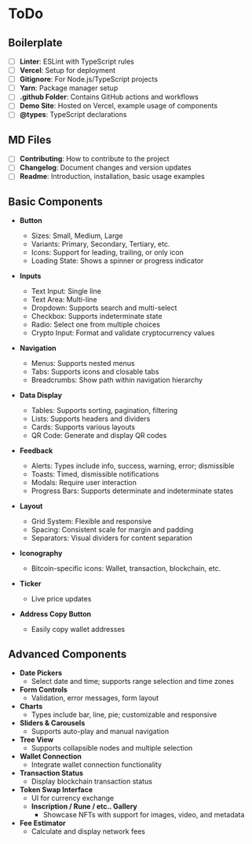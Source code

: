 # ToDo

## Boilerplate

- [ ] **Linter**: ESLint with TypeScript rules
- [ ] **Vercel**: Setup for deployment
- [ ] **Gitignore**: For Node.js/TypeScript projects
- [ ] **Yarn**: Package manager setup
- [ ] **.github Folder**: Contains GitHub actions and workflows
- [ ] **Demo Site**: Hosted on Vercel, example usage of components
- [ ] **@types**: TypeScript declarations

## MD Files

- [ ] **Contributing**: How to contribute to the project
- [ ] **Changelog**: Document changes and version updates
- [ ] **Readme**: Introduction, installation, basic usage examples

## Basic Components

- **Button**
    - Sizes: Small, Medium, Large
    - Variants: Primary, Secondary, Tertiary, etc.
    - Icons: Support for leading, trailing, or only icon
    - Loading State: Shows a spinner or progress indicator

- **Inputs**
    - Text Input: Single line
    - Text Area: Multi-line
    - Dropdown: Supports search and multi-select
    - Checkbox: Supports indeterminate state
    - Radio: Select one from multiple choices
    - Crypto Input: Format and validate cryptocurrency values

- **Navigation**
    - Menus: Supports nested menus
    - Tabs: Supports icons and closable tabs
    - Breadcrumbs: Show path within navigation hierarchy

- **Data Display**
    - Tables: Supports sorting, pagination, filtering
    - Lists: Supports headers and dividers
    - Cards: Supports various layouts
    - QR Code: Generate and display QR codes

- **Feedback**
    - Alerts: Types include info, success, warning, error; dismissible
    - Toasts: Timed, dismissible notifications
    - Modals: Require user interaction
    - Progress Bars: Supports determinate and indeterminate states

- **Layout**
    - Grid System: Flexible and responsive
    - Spacing: Consistent scale for margin and padding
    - Separators: Visual dividers for content separation

- **Iconography**
    - Bitcoin-specific icons: Wallet, transaction, blockchain, etc.

- **Ticker**
    - Live price updates

- **Address Copy Button**
    - Easily copy wallet addresses

## Advanced Components

- **Date Pickers**
    - Select date and time; supports range selection and time zones
- **Form Controls**
    - Validation, error messages, form layout
- **Charts**
    - Types include bar, line, pie; customizable and responsive
- **Sliders & Carousels**
    - Supports auto-play and manual navigation
- **Tree View**
    - Supports collapsible nodes and multiple selection
- **Wallet Connection**
    - Integrate wallet connection functionality
- **Transaction Status**
    - Display blockchain transaction status
- **Token Swap Interface**
    - UI for currency exchange
  - **Inscription / Rune / etc.. Gallery**
    - Showcase NFTs with support for images, video, and metadata
- **Fee Estimator**
    - Calculate and display network fees